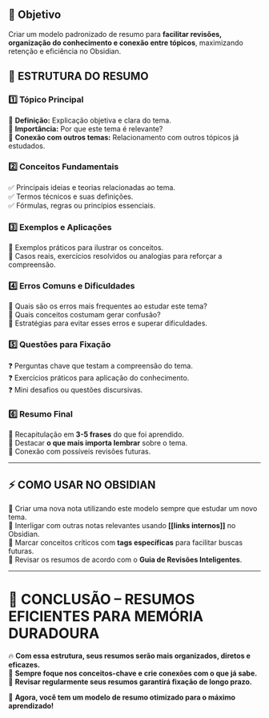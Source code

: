 ## **🎯 Objetivo**

Criar um modelo padronizado de resumo para **facilitar revisões, organização do conhecimento e conexão entre tópicos**, maximizando retenção e eficiência no Obsidian.
## **📌 ESTRUTURA DO RESUMO**

### **1️⃣ Tópico Principal**

📌 **Definição:** Explicação objetiva e clara do tema.  
📌 **Importância:** Por que este tema é relevante?  
📌 **Conexão com outros temas:** Relacionamento com outros tópicos já estudados.

### **2️⃣ Conceitos Fundamentais**

✅ Principais ideias e teorias relacionadas ao tema.  
✅ Termos técnicos e suas definições.  
✅ Fórmulas, regras ou princípios essenciais.

### **3️⃣ Exemplos e Aplicações**

📍 Exemplos práticos para ilustrar os conceitos.  
📍 Casos reais, exercícios resolvidos ou analogias para reforçar a compreensão.

### **4️⃣ Erros Comuns e Dificuldades**

🚨 Quais são os erros mais frequentes ao estudar este tema?  
🚨 Quais conceitos costumam gerar confusão?  
🚨 Estratégias para evitar esses erros e superar dificuldades.

### **5️⃣ Questões para Fixação**

❓ Perguntas chave que testam a compreensão do tema.  
❓ Exercícios práticos para aplicação do conhecimento.  
❓ Mini desafios ou questões discursivas.

### **6️⃣ Resumo Final**

📌 Recapitulação em **3-5 frases** do que foi aprendido.  
📌 Destacar **o que mais importa lembrar** sobre o tema.  
📌 Conexão com possíveis revisões futuras.

---

## **⚡ COMO USAR NO OBSIDIAN**

🔹 Criar uma nova nota utilizando este modelo sempre que estudar um novo tema.  
🔹 Interligar com outras notas relevantes usando **[[links internos]]** no Obsidian.  
🔹 Marcar conceitos críticos com **tags específicas** para facilitar buscas futuras.  
🔹 Revisar os resumos de acordo com o **Guia de Revisões Inteligentes**.

---

# **🚀 CONCLUSÃO – RESUMOS EFICIENTES PARA MEMÓRIA DURADOURA**

🔥 **Com essa estrutura, seus resumos serão mais organizados, diretos e eficazes.**  
📌 **Sempre foque nos conceitos-chave e crie conexões com o que já sabe.**  
🧠 **Revisar regularmente seus resumos garantirá fixação de longo prazo.**

🚀 **Agora, você tem um modelo de resumo otimizado para o máximo aprendizado!**